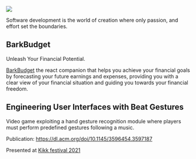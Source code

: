 <picture>
  <source media="(prefers-color-scheme: dark)" srcset="https://github.com/justabayet/justabayet/blob/main/light.png">
  <source media="(prefers-color-scheme: light)" srcset="https://github.com/justabayet/justabayet/blob/main/dark.png">
  <img src="https://github.com/justabayet/justabayet/blob/main/public/images/justabayet/title.png">
</picture>

Software development is the world of creation where only passion, and effort set the boundaries.

<h2>BarkBudget</h2>
Unleash Your Financial Potential.

<a href="https://bb.justabayet.com" target="_blank">BarkBudget</a> the react companion that helps you achieve your financial goals by forecasting your future earnings and expenses, providing you with a clear view of your financial situation and guiding you towards your financial freedom.

<h2>Engineering User Interfaces with Beat Gestures</h2>

Video game exploiting a hand gesture recognition module where players must perform predefined gestures following a music.

Publication: https://dl.acm.org/doi/10.1145/3596454.3597187

Presented at [Kikk festival 2021](http://2021.kikk.be/en/home)
